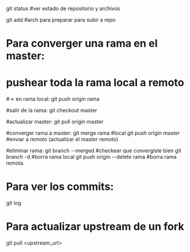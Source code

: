 git status  #ver estado de repositorio y archivos

git add <name file> #arch para preparar para subir a repo

# Para converger una rama en el master:

# pushear toda la rama local a remoto
#-> en rama local:
git push origin rama

#salir de la rama:
git checkout master

#actualizar master:
git pull origin master

#converger rama a master:
git merge rama #local
git push origin master #enviar a remoto (actualizar el master remoto)

#eliminar rama:
git branch --merged #checkear que convergiste bien
git branch -d #borra rama local
git push origin --delete rama #borra rama remota.

# Para ver los commits:
git log

# Para actualizar upstream de un fork
git pull <upstream_url> <branch>
